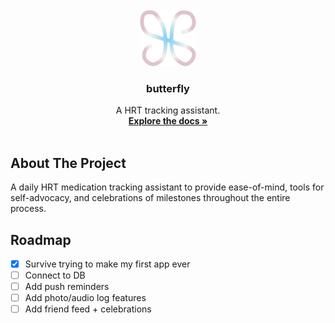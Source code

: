 <!-- PROJECT LOGO -->
<br />
<div align="center">
  <a href="https://github.com/soumenons/butterfly">
    <img src="\assets\logo\logo.png" alt="Logo" width="90" height="90">
  </a>

  <h3 align="center">butterfly</h3>

  <p align="center">
A HRT tracking assistant.    <br />
    <a href="https://github.com/soumenons/butterfly"><strong>Explore the docs »</strong></a>
    <br />
    <br />
  </p>
</div>

<!-- ABOUT THE PROJECT -->
## About The Project
A daily HRT medication tracking assistant to provide ease-of-mind, tools for self-advocacy, and celebrations of milestones throughout the entire process.

<!-- ROADMAP -->
## Roadmap

- [X] Survive trying to make my first app ever
- [ ] Connect to DB
- [ ] Add push reminders
- [ ] Add photo/audio log features
- [ ] Add friend feed + celebrations
